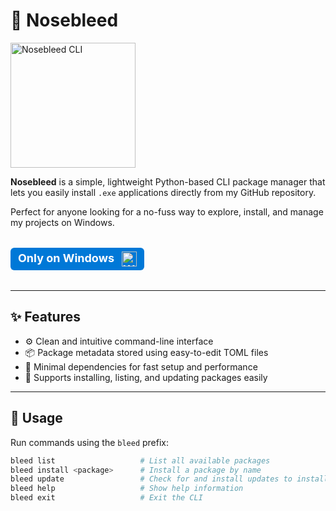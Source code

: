 # 🔴 Nosebleed

<img width="200" height="200" alt="Nosebleed CLI" src="https://iili.io/FOlhakX.png" />

**Nosebleed** is a simple, lightweight Python-based CLI package manager that lets you easily install `.exe` applications directly from my GitHub repository.

Perfect for anyone looking for a no-fuss way to explore, install, and manage my projects on Windows.

<p align="left" style="font-size:18px; font-weight:700; background-color:#0078d7; color:white; padding:6px 12px; border-radius:6px; display:inline-block;">
  Only on Windows
  <img src="https://upload.wikimedia.org/wikipedia/commons/c/c1/Windows_icon_logo.png" alt="Windows Logo" width="24" height="24" style="vertical-align:middle; margin-left:8px;" />
</p>

---

## ✨ Features

- ⚙️ Clean and intuitive command-line interface  
- 📦 Package metadata stored using easy-to-edit TOML files  
- 🚀 Minimal dependencies for fast setup and performance  
- 🔄 Supports installing, listing, and updating packages easily

---

## 🧠 Usage

Run commands using the `bleed` prefix:

```bash
bleed list                   # List all available packages
bleed install <package>      # Install a package by name
bleed update                 # Check for and install updates to installed packages
bleed help                   # Show help information
bleed exit                   # Exit the CLI

